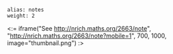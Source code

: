 ````
alias: notes
weight: 2
````

<:= iframe("See http://nrich.maths.org/2663/note", "http://nrich.maths.org/2663/note?mobile=1", 700, 1000, image="thumbnail.png") :>